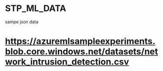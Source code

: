# STP_ML_DATA
sampe json data


# https://azuremlsampleexperiments.blob.core.windows.net/datasets/network_intrusion_detection.csv
